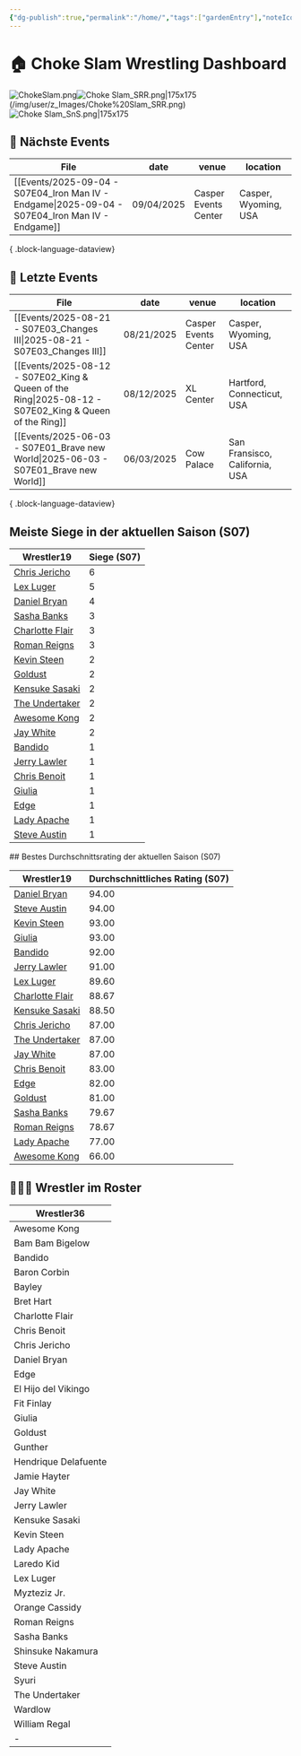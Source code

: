 ```yaml
---
{"dg-publish":true,"permalink":"/home/","tags":["gardenEntry"],"noteIcon":"","created":"2025-08-13T13:00:41.652+02:00"}
---
```


# 🏠 **Choke Slam Wrestling Dashboard**
![ChokeSlam.png](/img/user/z_Images/ChokeSlam.png)![Choke Slam_SRR.png|175x175](/img/user/z_Images/Choke%20Slam_MM.png)(/img/user/z_Images/Choke%20Slam_SRR.png)![Choke Slam_SnS.png|175x175](/img/user/z_Images/Choke%20Slam_SnS.png)

## 📅 Nächste Events
| File                                                                                               | date       | venue                | location             |
| -------------------------------------------------------------------------------------------------- | ---------- | -------------------- | -------------------- |
| [[Events/2025-09-04 - S07E04_Iron Man IV - Endgame\|2025-09-04 - S07E04_Iron Man IV - Endgame]] | 09/04/2025 | Casper Events Center | Casper, Wyoming, USA |

{ .block-language-dataview}
## 📅 Letzte Events
| File                                                                                                     | date       | venue                | location                       |
| -------------------------------------------------------------------------------------------------------- | ---------- | -------------------- | ------------------------------ |
| [[Events/2025-08-21 - S07E03_Changes III\|2025-08-21 - S07E03_Changes III]]                           | 08/21/2025 | Casper Events Center | Casper, Wyoming, USA           |
| [[Events/2025-08-12 - S07E02_King & Queen of the Ring\|2025-08-12 - S07E02_King & Queen of the Ring]] | 08/12/2025 | XL Center            | Hartford, Connecticut, USA     |
| [[Events/2025-06-03 - S07E01_Brave new World\|2025-06-03 - S07E01_Brave new World]]                   | 06/03/2025 | Cow Palace           | San Fransisco, California, USA |

{ .block-language-dataview}
## Meiste Siege in der aktuellen Saison (S07)
<div><table class="dataview table-view-table"><thead class="table-view-thead"><tr class="table-view-tr-header"><th class="table-view-th"><span>Wrestler</span><span class="dataview small-text">19</span></th><th class="table-view-th"><span>Siege (S07)</span></th></tr></thead><tbody class="table-view-tbody"><tr><td><span><a data-href="Chris Jericho" href="Chris Jericho" class="internal-link" target="_blank" rel="noopener nofollow">Chris Jericho</a></span></td><td>6</td></tr><tr><td><span><a data-href="Lex Luger" href="Lex Luger" class="internal-link" target="_blank" rel="noopener nofollow">Lex Luger</a></span></td><td>5</td></tr><tr><td><span><a data-href="Daniel Bryan" href="Daniel Bryan" class="internal-link" target="_blank" rel="noopener nofollow">Daniel Bryan</a></span></td><td>4</td></tr><tr><td><span><a data-href="Sasha Banks" href="Sasha Banks" class="internal-link" target="_blank" rel="noopener nofollow">Sasha Banks</a></span></td><td>3</td></tr><tr><td><span><a data-href="Charlotte Flair" href="Charlotte Flair" class="internal-link" target="_blank" rel="noopener nofollow">Charlotte Flair</a></span></td><td>3</td></tr><tr><td><span><a data-href="Roman Reigns" href="Roman Reigns" class="internal-link" target="_blank" rel="noopener nofollow">Roman Reigns</a></span></td><td>3</td></tr><tr><td><span><a data-href="Kevin Steen" href="Kevin Steen" class="internal-link" target="_blank" rel="noopener nofollow">Kevin Steen</a></span></td><td>2</td></tr><tr><td><span><a data-href="Goldust" href="Goldust" class="internal-link" target="_blank" rel="noopener nofollow">Goldust</a></span></td><td>2</td></tr><tr><td><span><a data-href="Kensuke Sasaki" href="Kensuke Sasaki" class="internal-link" target="_blank" rel="noopener nofollow">Kensuke Sasaki</a></span></td><td>2</td></tr><tr><td><span><a data-href="The Undertaker" href="The Undertaker" class="internal-link" target="_blank" rel="noopener nofollow">The Undertaker</a></span></td><td>2</td></tr><tr><td><span><a data-href="Awesome Kong" href="Awesome Kong" class="internal-link" target="_blank" rel="noopener nofollow">Awesome Kong</a></span></td><td>2</td></tr><tr><td><span><a data-href="Jay White" href="Jay White" class="internal-link" target="_blank" rel="noopener nofollow">Jay White</a></span></td><td>2</td></tr><tr><td><span><a data-href="Bandido" href="Bandido" class="internal-link" target="_blank" rel="noopener nofollow">Bandido</a></span></td><td>1</td></tr><tr><td><span><a data-href="Jerry Lawler" href="Jerry Lawler" class="internal-link" target="_blank" rel="noopener nofollow">Jerry Lawler</a></span></td><td>1</td></tr><tr><td><span><a data-href="Chris Benoit" href="Chris Benoit" class="internal-link" target="_blank" rel="noopener nofollow">Chris Benoit</a></span></td><td>1</td></tr><tr><td><span><a data-href="Giulia" href="Giulia" class="internal-link" target="_blank" rel="noopener nofollow">Giulia</a></span></td><td>1</td></tr><tr><td><span><a data-href="Edge" href="Edge" class="internal-link" target="_blank" rel="noopener nofollow">Edge</a></span></td><td>1</td></tr><tr><td><span><a data-href="Lady Apache" href="Lady Apache" class="internal-link" target="_blank" rel="noopener nofollow">Lady Apache</a></span></td><td>1</td></tr><tr><td><span><a data-href="Steve Austin" href="Steve Austin" class="internal-link" target="_blank" rel="noopener nofollow">Steve Austin</a></span></td><td>1</td></tr></tbody></table></div>
## Bestes Durchschnittsrating der aktuellen Saison (S07)
<div><table class="dataview table-view-table"><thead class="table-view-thead"><tr class="table-view-tr-header"><th class="table-view-th"><span>Wrestler</span><span class="dataview small-text">19</span></th><th class="table-view-th"><span>Durchschnittliches Rating (S07)</span></th></tr></thead><tbody class="table-view-tbody"><tr><td><span><a data-href="Daniel Bryan" href="Daniel Bryan" class="internal-link" target="_blank" rel="noopener nofollow">Daniel Bryan</a></span></td><td><span>94.00</span></td></tr><tr><td><span><a data-href="Steve Austin" href="Steve Austin" class="internal-link" target="_blank" rel="noopener nofollow">Steve Austin</a></span></td><td><span>94.00</span></td></tr><tr><td><span><a data-href="Kevin Steen" href="Kevin Steen" class="internal-link" target="_blank" rel="noopener nofollow">Kevin Steen</a></span></td><td><span>93.00</span></td></tr><tr><td><span><a data-href="Giulia" href="Giulia" class="internal-link" target="_blank" rel="noopener nofollow">Giulia</a></span></td><td><span>93.00</span></td></tr><tr><td><span><a data-href="Bandido" href="Bandido" class="internal-link" target="_blank" rel="noopener nofollow">Bandido</a></span></td><td><span>92.00</span></td></tr><tr><td><span><a data-href="Jerry Lawler" href="Jerry Lawler" class="internal-link" target="_blank" rel="noopener nofollow">Jerry Lawler</a></span></td><td><span>91.00</span></td></tr><tr><td><span><a data-href="Lex Luger" href="Lex Luger" class="internal-link" target="_blank" rel="noopener nofollow">Lex Luger</a></span></td><td><span>89.60</span></td></tr><tr><td><span><a data-href="Charlotte Flair" href="Charlotte Flair" class="internal-link" target="_blank" rel="noopener nofollow">Charlotte Flair</a></span></td><td><span>88.67</span></td></tr><tr><td><span><a data-href="Kensuke Sasaki" href="Kensuke Sasaki" class="internal-link" target="_blank" rel="noopener nofollow">Kensuke Sasaki</a></span></td><td><span>88.50</span></td></tr><tr><td><span><a data-href="Chris Jericho" href="Chris Jericho" class="internal-link" target="_blank" rel="noopener nofollow">Chris Jericho</a></span></td><td><span>87.00</span></td></tr><tr><td><span><a data-href="The Undertaker" href="The Undertaker" class="internal-link" target="_blank" rel="noopener nofollow">The Undertaker</a></span></td><td><span>87.00</span></td></tr><tr><td><span><a data-href="Jay White" href="Jay White" class="internal-link" target="_blank" rel="noopener nofollow">Jay White</a></span></td><td><span>87.00</span></td></tr><tr><td><span><a data-href="Chris Benoit" href="Chris Benoit" class="internal-link" target="_blank" rel="noopener nofollow">Chris Benoit</a></span></td><td><span>83.00</span></td></tr><tr><td><span><a data-href="Edge" href="Edge" class="internal-link" target="_blank" rel="noopener nofollow">Edge</a></span></td><td><span>82.00</span></td></tr><tr><td><span><a data-href="Goldust" href="Goldust" class="internal-link" target="_blank" rel="noopener nofollow">Goldust</a></span></td><td><span>81.00</span></td></tr><tr><td><span><a data-href="Sasha Banks" href="Sasha Banks" class="internal-link" target="_blank" rel="noopener nofollow">Sasha Banks</a></span></td><td><span>79.67</span></td></tr><tr><td><span><a data-href="Roman Reigns" href="Roman Reigns" class="internal-link" target="_blank" rel="noopener nofollow">Roman Reigns</a></span></td><td><span>78.67</span></td></tr><tr><td><span><a data-href="Lady Apache" href="Lady Apache" class="internal-link" target="_blank" rel="noopener nofollow">Lady Apache</a></span></td><td><span>77.00</span></td></tr><tr><td><span><a data-href="Awesome Kong" href="Awesome Kong" class="internal-link" target="_blank" rel="noopener nofollow">Awesome Kong</a></span></td><td><span>66.00</span></td></tr></tbody></table></div>

## 🧑🤝🧑 Wrestler im Roster
<div><table class="dataview table-view-table"><thead class="table-view-thead"><tr class="table-view-tr-header"><th class="table-view-th"><span>Wrestler</span><span class="dataview small-text">36</span></th></tr></thead><tbody class="table-view-tbody"><tr><td><span>Awesome Kong</span></td></tr><tr><td><span>Bam Bam Bigelow</span></td></tr><tr><td><span>Bandido</span></td></tr><tr><td><span>Baron Corbin</span></td></tr><tr><td><span>Bayley</span></td></tr><tr><td><span>Bret Hart</span></td></tr><tr><td><span>Charlotte Flair</span></td></tr><tr><td><span>Chris Benoit</span></td></tr><tr><td><span>Chris Jericho</span></td></tr><tr><td><span>Daniel Bryan</span></td></tr><tr><td><span>Edge</span></td></tr><tr><td><span>El Hijo del Vikingo</span></td></tr><tr><td><span>Fit Finlay</span></td></tr><tr><td><span>Giulia</span></td></tr><tr><td><span>Goldust</span></td></tr><tr><td><span>Gunther</span></td></tr><tr><td><span>Hendrique Delafuente</span></td></tr><tr><td><span>Jamie Hayter</span></td></tr><tr><td><span>Jay White</span></td></tr><tr><td><span>Jerry Lawler</span></td></tr><tr><td><span>Kensuke Sasaki</span></td></tr><tr><td><span>Kevin Steen</span></td></tr><tr><td><span>Lady Apache</span></td></tr><tr><td><span>Laredo Kid</span></td></tr><tr><td><span>Lex Luger</span></td></tr><tr><td><span>Myzteziz Jr.</span></td></tr><tr><td><span>Orange Cassidy</span></td></tr><tr><td><span>Roman Reigns</span></td></tr><tr><td><span>Sasha Banks</span></td></tr><tr><td><span>Shinsuke Nakamura</span></td></tr><tr><td><span>Steve Austin</span></td></tr><tr><td><span>Syuri</span></td></tr><tr><td><span>The Undertaker</span></td></tr><tr><td><span>Wardlow</span></td></tr><tr><td><span>William Regal</span></td></tr><tr><td><span>-</span></td></tr></tbody></table></div>
